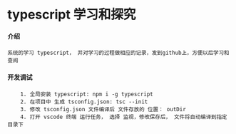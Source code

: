 # typescript 学习和探究

#### 介绍
    系统的学习 typescript， 并对学习的过程做相应的记录，发到github上，方便以后学习和查阅

#### 开发调试
```
    1. 全局安装 typescript: npm i -g typescript
    2. 在项目中 生成 tsconfig.json: tsc --init
    3. 修改 tsconfig.json 文件编译后 文件存放的 位置： outDir
    4. 打开 vscode 终端 运行任务， 选择 监视，修改保存后， 文件将自动编译到指定目录下
```



